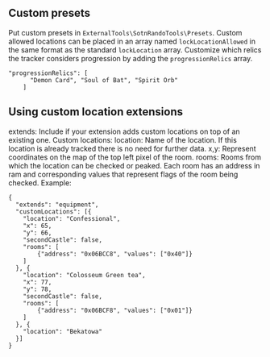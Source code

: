 ## Custom presets
Put custom presets in `ExternalTools\SotnRandoTools\Presets`.
Custom allowed locations can be placed in an array named `lockLocationAllowed` in the same format as the standard `lockLocation` array.
Customize which relics the tracker considers progression by adding the `progressionRelics` array.
```
"progressionRelics": [
      "Demon Card", "Soul of Bat", "Spirit Orb"
    ]
```

## Using custom location extensions
extends: Include if your extension adds custom locations on top of an existing one.
Custom locations:
 location: Name of the location. If this location is already tracked there is no need for further data.
 x,y: Represent coordinates on the map of the top left pixel of the room.
 rooms: Rooms from which the location can be checked or peaked. Each room has an address in ram and corresponding values that represent flags of the room being checked. 
Example:
```
{
  "extends": "equipment",
  "customLocations": [{
    "location": "Confessional",
    "x": 65,
    "y": 66,
    "secondCastle": false,
    "rooms": [
        {"address": "0x06BCC8", "values": ["0x40"]}
    ]
  }, {
    "location": "Colosseum Green tea",
    "x": 77,
    "y": 78,
    "secondCastle": false,
    "rooms": [
        {"address": "0x06BCF8", "values": ["0x01"]}
    ]
  }, {
    "location": "Bekatowa"
  }]
}
```